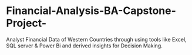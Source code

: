 # Financial-Analysis-BA-Capstone-Project-
 Analyst Financial Data of Western Countries through using tools like Excel, SQL server & Power Bi and derived insights for Decision Making.
